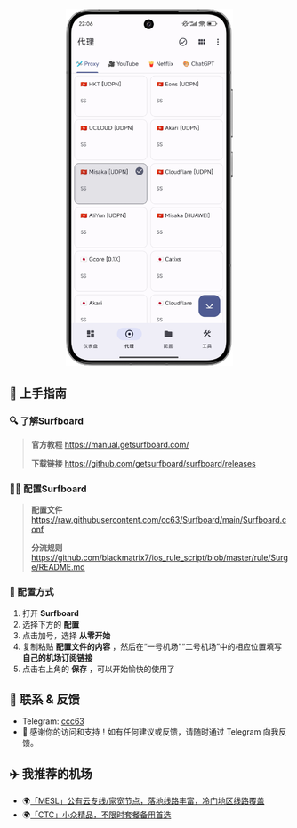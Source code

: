<div align="center">
    
<img src="https://raw.githubusercontent.com/cc63/Surfboard/main/Surfboard.PNG" width="300">

</div>

## 📝 上手指南

### 🔍 了解Surfboard

> **官方教程** https://manual.getsurfboard.com/
> 
> **下载链接** https://github.com/getsurfboard/surfboard/releases

### 🏄‍♂️ 配置Surfboard

> **配置文件** https://raw.githubusercontent.com/cc63/Surfboard/main/Surfboard.conf
> 
> **分流规则** https://github.com/blackmatrix7/ios_rule_script/blob/master/rule/Surge/README.md

### 🔧 配置方式

1. 打开 **Surfboard**
2. 选择下方的 **配置** 
3. 点击加号，选择 **从零开始**
4. 复制粘贴 **配置文件的内容** ，然后在“一号机场”“二号机场”中的相应位置填写 **自己的机场订阅链接** 
5. 点击右上角的 **保存** ，可以开始愉快的使用了

## 💼 联系 & 反馈
-  Telegram: [ccc63](https://t.me/ccc63)
- 🙌 感谢你的访问和支持！如有任何建议或反馈，请随时通过 Telegram 向我反馈。

## ✈️ 我推荐的机场

- 🌍[「MESL」公有云专线/家宽节点，落地线路丰富，冷门地区线路覆盖](https://in.mesl.cloud/#/register?code=YiKXC8T0)
- 🌍[「CTC」小众精品，不限时套餐备用首选](https://www.jinglongyu.com/#/register?code=NhhJLvBB)
